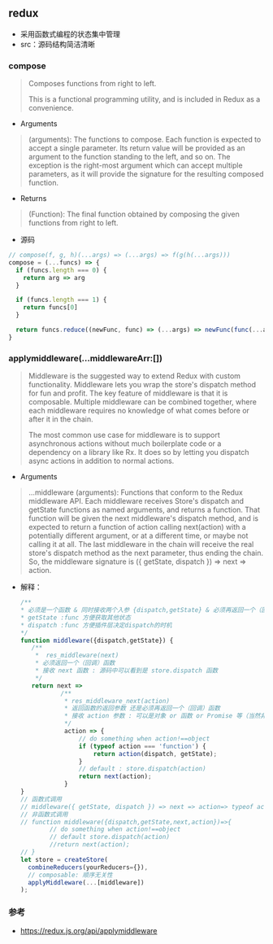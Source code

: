 ## redux
- 采用函数式编程的状态集中管理
- src：源码结构简洁清晰

### compose
> Composes functions from right to left.
>
> This is a functional programming utility, and is included in Redux as a convenience.

- Arguments
> (arguments): The functions to compose. Each function is expected to accept a single parameter. Its return value will be provided as an argument to the function standing to the left, and so on. The exception is the right-most argument which can accept multiple parameters, as it will provide the signature for the resulting composed function.
- Returns
> (Function): The final function obtained by composing the given functions from right to left.
- 源码 
```js
// compose(f, g, h)(...args) => (...args) => f(g(h(...args)))
compose = (...funcs) => {
  if (funcs.length === 0) {
    return arg => arg
  }

  if (funcs.length === 1) {
    return funcs[0]
  }

  return funcs.reduce((newFunc, func) => (...args) => newFunc(func(...args)))
}

```


### applymiddleware(...middlewareArr:[])
> Middleware is the suggested way to extend Redux with custom functionality. Middleware lets you wrap the store's dispatch method for fun and profit. The key feature of middleware is that it is composable. Multiple middleware can be combined together, where each middleware requires no knowledge of what comes before or after it in the chain.
> 
> The most common use case for middleware is to support asynchronous actions without much boilerplate code or a dependency on a library like Rx. It does so by letting you dispatch async actions in addition to normal actions.
- Arguments
>  ...middleware (arguments): Functions that conform to the Redux middleware API. Each middleware receives Store's dispatch and getState functions as named arguments, and returns a function. That function will be given the next middleware's dispatch method, and is expected to return a function of action calling next(action) with a potentially different argument, or at a different time, or maybe not calling it at all. The last middleware in the chain will receive the real store's dispatch method as the next parameter, thus ending the chain. So, the middleware signature is ({ getState, dispatch }) => next => action.
- 解释：
  ```js
  /**
  * 必须是一个函数 & 同时接收两个入参 {dispatch,getState} & 必须再返回一个（回调）函数；方便后续插件使用
  * getState :func 方便获取其他状态 
  * dispatch :func 方便插件层决定dispatch的时机
  */
  function middleware({dispatch,getState}) {  
     /**
      *  res_middleware(next)
      * 必须返回一个（回调）函数
      * 接收 next 函数 : 源码中可以看到是 store.dispatch 函数
      */
     return next => 
             /**
              * res_middleware_next(action)
              * 返回函数的返回参数 还是必须再返回一个（回调）函数
              * 接收 action 参数 : 可以是对象 or 函数 or Promise 等（当然非对象格式需要插件层先行处理）
              */
              action => {
                  // do something when action!==object 
                  if (typeof action === 'function') {
                      return action(dispatch, getState);
                  }
                  // default : store.dispatch(action)
                  return next(action);
              }
  }
  // 函数式调用
  // middleware({ getState, dispatch }) => next => action=> typeof action === 'function' ? action(dispatch, getState) : next(action)
  // 非函数式调用
  // function middleware({dispatch,getState,next,action})=>{
          // do something when action!==object 
          // default store.dispatch(action)
          //return next(action);
  // }
  let store = createStore(
    combineReducers(yourReducers={}),
    // composable: 顺序无关性
    applyMiddleware(...[middleware])
  );
  ```
  
### 参考
- https://redux.js.org/api/applymiddleware